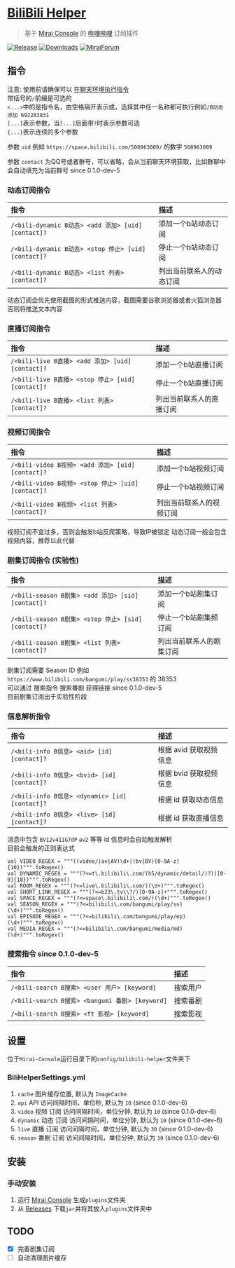 # [BiliBili Helper](https://github.com/cssxsh/bilibili-helper)

> 基于 [Mirai Console](https://github.com/mamoe/mirai-console) 的 [哔哩哔哩](https://www.bilibili.com/) 订阅插件

[![Release](https://img.shields.io/github/v/release/cssxsh/bilibili-helper)](https://github.com/cssxsh/bilibili-helper/releases)
[![Downloads](https://img.shields.io/github/downloads/cssxsh/bilibili-helper/total)](https://shields.io/category/downloads)
[![MiraiForum](https://img.shields.io/badge/post-on%20MiraiForum-yellow)](https://mirai.mamoe.net/topic/287)

## 指令

注意: 使用前请确保可以 [在聊天环境执行指令](https://github.com/project-mirai/chat-command)  
带括号的`/`前缀是可选的  
`<...>`中的是指令名，由空格隔开表示或，选择其中任一名称都可执行例如`/B动态 添加 692283831`  
`[...]`表示参数，当`[...]`后面带`?`时表示参数可选  
`{...}`表示连续的多个参数

参数 `uid` 例如 `https://space.bilibili.com/508963009/` 的数字 `508963009`

参数 `contact` 为QQ号或者群号，可以省略，会从当前聊天环境获取，比如群聊中会自动填充为当前群号 since 0.1.0-dev-5

### 动态订阅指令

| 指令                                                 | 描述                     |
|:-----------------------------------------------------|:-------------------------|
| `/<bili-dynamic B动态> <add 添加> [uid] [contact]?`  | 添加一个b站动态订阅      |
| `/<bili-dynamic B动态> <stop 停止> [uid] [contact]?` | 停止一个b站动态订阅      |
| `/<bili-dynamic B动态> <list 列表> [contact]?`       | 列出当前联系人的动态订阅 |

动态订阅会优先使用截图的形式推送内容，截图需要谷歌浏览器或者火狐浏览器 否则将推送文本内容

### 直播订阅指令

| 指令                                              | 描述                     |
|:--------------------------------------------------|:-------------------------|
| `/<bili-live B直播> <add 添加> [uid] [contact]?`  | 添加一个b站直播订阅      |
| `/<bili-live B直播> <stop 停止> [uid] [contact]?` | 停止一个b站直播订阅      |
| `/<bili-live B直播> <list 列表> [contact]?`       | 列出当前联系人的直播订阅 |

### 视频订阅指令

| 指令                                               | 描述                     |
|:---------------------------------------------------|:-------------------------|
| `/<bili-video B视频> <add 添加> [uid] [contact]?`  | 添加一个b站视频订阅      |
| `/<bili-video B视频> <stop 停止> [uid] [contact]?` | 停止一个b站视频订阅      |
| `/<bili-video B视频> <list 列表> [contact]?`       | 列出当前联系人的视频订阅 |

视频订阅不宜过多，否则会触发b站反爬策略，导致IP被锁定 动态订阅一般会包含视频内容，推荐以此代替

### 剧集订阅指令 (实验性)

| 指令                                                | 描述                     |
|:----------------------------------------------------|:-------------------------|
| `/<bili-season B剧集> <add 添加> [sid] [contact]?`  | 添加一个b站剧集订阅      |
| `/<bili-season B剧集> <stop 停止> [sid] [contact]?` | 停止一个b站剧集频订阅    |
| `/<bili-season B剧集> <list 列表> [contact]?`       | 列出当前联系人的剧集订阅 |

剧集订阅需要 Season ID 例如 `https://www.bilibili.com/bangumi/play/ss38353` 的 38353  
可以通过 搜索指令 搜索番剧 获得链接 since 0.1.0-dev-5  
目前剧集订阅出于实验性阶段

### 信息解析指令

| 指令                                           | 描述                   |
|:-----------------------------------------------|:-----------------------|
| `/<bili-info B信息> <aid> [id] [contact]?`     | 根据 avid 获取视频信息 |
| `/<bili-info B信息> <bvid> [id] [contact]?`    | 根据 bvid 获取视频信息 |
| `/<bili-info B信息> <dynamic> [id] [contact]?` | 根据 id 获取动态信息   |
| `/<bili-info B信息> <live> [id] [contact]?`    | 根据 id 获取直播信息   |

消息中包含 `BV12v411G7dP` `av2` 等等 id 信息时会自动触发解析  
目前会触发的正则表达式

```
val VIDEO_REGEX = """((video/|av|AV)\d+|(bv|BV)[0-9A-z]{10})""".toRegex()
val DYNAMIC_REGEX = """(?<=t\.bilibili\.com/(h5/dynamic/detail/)?)([0-9]{18})""".toRegex()
val ROOM_REGEX = """(?<=live\.bilibili\.com/)(\d+)""".toRegex()
val SHORT_LINK_REGEX = """(?<=b23\.tv\\?/)[0-9A-z]+""".toRegex()
val SPACE_REGEX = """(?<=space\.bilibili\.com/)(\d+)""".toRegex()
val SEASON_REGEX = """(?<=bilibili\.com/bangumi/play/ss)(\d+)""".toRegex()
val EPISODE_REGEX = """(?<=bilibili\.com/bangumi/play/ep)(\d+)""".toRegex()
val MEDIA_REGEX = """(?<=bilibili\.com/bangumi/media/md)(\d+)""".toRegex()
```

### 搜索指令 since 0.1.0-dev-5

| 指令                                            | 描述     |
|:------------------------------------------------|:---------|
| `/<bili-search B搜索> <user 用户> [keyword]`    | 搜索用户 |
| `/<bili-search B搜索> <bangumi 番剧> [keyword]` | 搜索番剧 |
| `/<bili-search B搜索> <ft 影视> [keyword]`      | 搜索影视 |

## 设置

位于`Mirai-Console`运行目录下的`config/bilibili-helper`文件夹下

### BiliHelperSettings.yml

1. `cache` 图片缓存位置, 默认为 `ImageCache`
1. `api` API 访问间隔时间，单位秒, 默认为 `10` (since 0.1.0-dev-6)
1. `video` 视频 订阅 访问间隔时间，单位分钟, 默认为 `10` (since 0.1.0-dev-6)
1. `dynamic` 动态 订阅 访问间隔时间，单位分钟, 默认为 `10` (since 0.1.0-dev-6)
1. `live` 直播 订阅 访问间隔时间，单位分钟, 默认为 `30` (since 0.1.0-dev-6)
1. `season` 番剧 订阅 访问间隔时间，单位分钟, 默认为 `30` (since 0.1.0-dev-6)

## 安装

### 手动安装

1. 运行 [Mirai Console](https://github.com/mamoe/mirai-console) 生成`plugins`文件夹
1. 从 [Releases](https://github.com/cssxsh/bilibili-helper/releases) 下载`jar`并将其放入`plugins`文件夹中

## TODO

- [x] 完善剧集订阅
- [ ] 自动清理图片缓存
